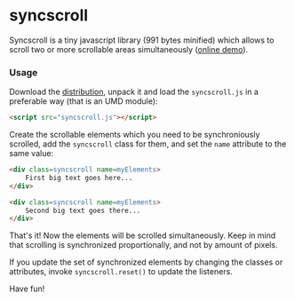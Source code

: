 syncscroll
==========


Syncscroll is a tiny javascript library (991 bytes minified) which allows to scroll two or more scrollable areas simultaneously ([online
demo](http://asvd.github.io/syncscroll/)).


### Usage


Download the
[distribution](https://github.com/asvd/syncscroll/releases/download/v0.0.1/syncscroll-0.0.1.tar.gz),
unpack it and load the `syncscroll.js` in a preferable way (that is an UMD module):

```html
<script src="syncscroll.js"></script>
```

Create the scrollable elements which you need to be synchroniously
scrolled, add the `syncscroll` class for them, and set the `name`
attribute to the same value:


```html
<div class=syncscroll name=myElements>
    First big text goes here...
</div>

<div class=syncscroll name=myElements>
    Second big text goes there...
</div>
```

That's it! Now the elements will be scrolled simultaneously. Keep in
mind that scrolling is synchronized proportionally, and not by
amount of pixels.

If you update the set of synchronized elements by changing the classes
or attributes, invoke `syncscroll.reset()` to update the listeners.

Have fun!

